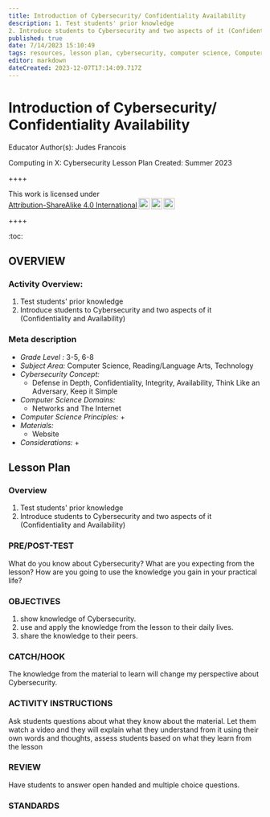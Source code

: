 ```yaml
---
title: Introduction of Cybersecurity/ Confidentiality Availability
description: 1. Test students' prior knowledge
2. Introduce students to Cybersecurity and two aspects of it (Confidentiality and Availability)
published: true
date: 7/14/2023 15:10:49
tags: resources, lesson plan, cybersecurity, computer science, Computer Science, Reading/Language Arts, Technology 
editor: markdown
dateCreated: 2023-12-07T17:14:09.717Z
---
```

# Introduction of Cybersecurity/ Confidentiality Availability


Educator Author(s): Judes Francois


Computing in X: Cybersecurity Lesson Plan 
Created: Summer 2023


++++
<p xmlns:cc="http://creativecommons.org/ns#" >This work is licensed under <a href="http://creativecommons.org/licenses/by-sa/4.0/?ref=chooser-v1" target="_blank" rel="license noopener noreferrer" style="display:inline-block;">Attribution-ShareAlike 4.0 International<img style="height:22px!important;margin-left:3px;vertical-align:text-bottom;" src="https://mirrors.creativecommons.org/presskit/icons/cc.svg?ref=chooser-v1"><img style="height:22px!important;margin-left:3px;vertical-align:text-bottom;" src="https://mirrors.creativecommons.org/presskit/icons/by.svg?ref=chooser-v1"><img style="height:22px!important;margin-left:3px;vertical-align:text-bottom;" src="https://mirrors.creativecommons.org/presskit/icons/sa.svg?ref=chooser-v1"></a></p>
++++


:toc:



## OVERVIEW


### Activity Overview:  
1. Test students' prior knowledge
2. Introduce students to Cybersecurity and two aspects of it (Confidentiality and Availability)


### Meta description
+ *Grade Level :* 3-5, 6-8 
+ *Subject Area:* Computer Science, Reading/Language Arts, Technology 
+ *Cybersecurity Concept:* 
   + Defense in Depth, Confidentiality, Integrity, Availability, Think Like an Adversary, Keep it Simple
+ *Computer Science Domains:*
   + Networks and The Internet
+ *Computer Science Principles:*
   + 
+ *Materials:* 
   + Website
+ *Considerations:*
   + 


## Lesson Plan
### Overview
1. Test students' prior knowledge
2. Introduce students to Cybersecurity and two aspects of it (Confidentiality and Availability)


### PRE/POST-TEST
What do you know about Cybersecurity?
What are you expecting from the lesson?
How are you going to use the knowledge you gain in your practical life?


### OBJECTIVES
1. show knowledge of Cybersecurity.
2. use and apply the knowledge from the lesson to their daily lives.
3. share the knowledge to their peers.


### CATCH/HOOK
The knowledge from the material to learn will change my perspective about Cybersecurity.


### ACTIVITY INSTRUCTIONS
Ask students questions about what they know about the material. Let them watch a video and they will explain what they understand from it using their own words and thoughts, assess students based on what they learn from the lesson






### REVIEW
Have students to answer open handed and multiple choice questions.


### STANDARDS